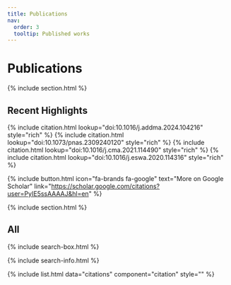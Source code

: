 ```yaml
---
title: Publications
nav:
  order: 3
  tooltip: Published works
---
```


# Publications

{% include section.html %}

## Recent Highlights

{% include citation.html lookup="doi:10.1016/j.addma.2024.104216" style="rich" %}
{% include citation.html lookup="doi:10.1073/pnas.2309240120" style="rich" %}
{% include citation.html lookup="doi:10.1016/j.cma.2021.114490" style="rich" %}
{% include citation.html lookup="doi:10.1016/j.eswa.2020.114316" style="rich" %}

{%
  include button.html
  icon="fa-brands fa-google"
  text="More on Google Scholar"
  link="https://scholar.google.com/citations?user=PyIE5ssAAAAJ&hl=en"
%}

{% include section.html %}

## All

{% include search-box.html %}

{% include search-info.html %}

{% include list.html data="citations" component="citation" style="" %}
